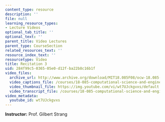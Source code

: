 ```yaml
---
content_type: resource
description: ''
file: null
learning_resource_types:
- Lecture Videos
optional_tab_title: ''
optional_text: ''
parent_title: Video Lectures
parent_type: CourseSection
related_resources_text: ''
resource_index_text: ''
resourcetype: Video
title: Recitation 3
uid: 284f99c5-0365-05e0-d12f-ba22b8c16b1f
video_files:
  archive_url: http://www.archive.org/download/MIT18.085F08/ocw-18.085-f08-rec03_300k.mp4
  video_captions_file: /courses/18-085-computational-science-and-engineering-i-fall-2008/8dcbe81633375d31b1f00309a6c1692f_wt7UJckgvxs.vtt
  video_thumbnail_file: https://img.youtube.com/vi/wt7UJckgvxs/default.jpg
  video_transcript_file: /courses/18-085-computational-science-and-engineering-i-fall-2008/98be52e00e3b22b6479ae65725a213d9_wt7UJckgvxs.pdf
video_metadata:
  youtube_id: wt7UJckgvxs
---
```


**Instructor:** Prof. Gilbert Strang